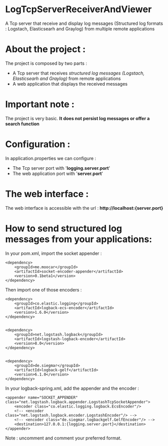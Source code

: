 # LogTcpServerReceiverAndViewer
A Tcp server that receive and display log messages (Structured log formats : Logstach, Elasticsearh and Graylog) from multiple remote applications 

# About the project :
The project is composed by two parts :
- A Tcp server that receives *structured log messages (Logstach, Elasticsearh and Graylog)* from remote applications
- A web application that displays the received messages

# Important note :
The project is very basic.
**It does not persist log messages or offer a search function**

# Configuration :
In application.properties we can configure :
- The Tcp server port with '**logging.server.port**'
- The web application port with '**server.port**'

# The web interface :
The web interface is accessible with the url :  **http://localhost:{server.port}**

# How to send structured log messages from your applications:
In your pom.xml, import the socket appender :

    <dependency>
        <groupId>me.moocar</groupId>
        <artifactId>socket-encoder-appender</artifactId>
        <version>0.1beta1</version>
    </dependency>


Then import one of those encoders :

    <dependency>    
	    <groupId>co.elastic.logging</groupId>    
	    <artifactId>logback-ecs-encoder</artifactId>    
	    <version>1.6.0</version>    
    </dependency>   
      
    
    <dependency>    
	    <groupId>net.logstash.logback</groupId>    
	    <artifactId>logstash-logback-encoder</artifactId>    
	    <version>8.0</version>    
    </dependency>
          
    
    <dependency>    
	    <groupId>de.siegmar</groupId>    
	    <artifactId>logback-gelf</artifactId>    
	    <version>6.1.0</version>    
    </dependency>


In your logback-spring.xml, add the appender and the encoder :

    <appender name="SOCKET_APPENDER" class="net.logstash.logback.appender.LogstashTcpSocketAppender">
    	<encoder class="co.elastic.logging.logback.EcsEncoder"/>
    	<!-- <encoder class="net.logstash.logback.encoder.LogstashEncoder"/> -->
    	<!-- <encoder class="de.siegmar.logbackgelf.GelfEncoder"/> -->
    	<destination>127.0.0.1:{logging.server.port}</destination>
    </appender> 

Note : uncomment and comment your preferred format.


  
